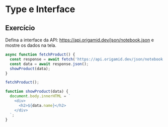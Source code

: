 # Type e Interface

## Exercício

Defina a interface da API: https://api.origamid.dev/json/notebook.json e mostre os dados na tela.

```javascript
async function fetchProduct() {
  const response = await fetch('https://api.origamid.dev/json/notebook.json');
  const data = await response.json();
  showProduct(data);
}

fetchProduct();

function showProduct(data) {
  document.body.innerHTML = `
    <div>
      <h2>${data.name}</h2>
    </div>
  `;
}
```
